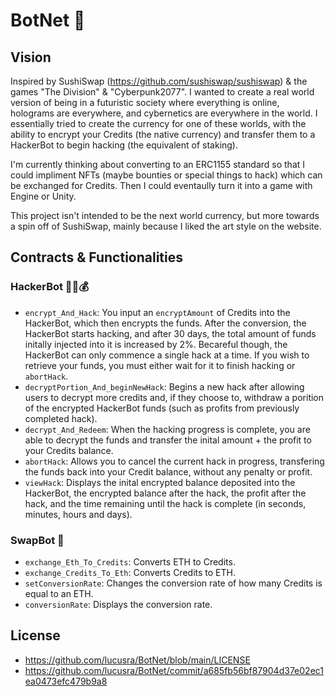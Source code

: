 # BotNet 🤖

## Vision
Inspired by SushiSwap (https://github.com/sushiswap/sushiswap) & the games "The Division" & "Cyberpunk2077". I wanted to create a real world version of being in a futuristic society where everything is online, holograms are everywhere, and cybernetics are everywhere in the world. I essentially tried to create the currency for one of these worlds, with the ability to encrypt your Credits (the native currency) and transfer them to a HackerBot to begin hacking (the equivalent of staking).

I'm currently thinking about converting to an ERC1155 standard so that I could impliment NFTs (maybe bounties or special things to hack) which can be exchanged for Credits. Then I could eventaully turn it into a game with Engine or Unity.

This project isn't intended to be the next world currency, but more towards a spin off of SushiSwap, mainly because I liked the art style on the website.

## Contracts & Functionalities
### HackerBot 👥💬💰
- `encrypt_And_Hack`: You input an `encryptAmount` of Credits into the HackerBot, which then encrypts the funds. After the conversion, the HackerBot starts hacking, and after 30 days, the total amount of funds initally injected into it is increased by 2%. Becareful though, the HackerBot can only commence a single hack at a time. If you wish to retrieve your funds, you must either wait for it to finish hacking or `abortHack`.
- `decryptPortion_And_beginNewHack`: Begins a new hack after allowing users to decrypt more credits and, if they choose to, withdraw a porition of the encrypted HackerBot funds (such as profits from previously completed hack).
- `decrypt_And_Redeem`: When the hacking progress is complete, you are able to decrypt the funds and transfer the inital amount + the profit to your Credits balance.
- `abortHack`: Allows you to cancel the current hack in progress, transfering the funds back into your Credit balance, without any penalty or profit.
- `viewHack`: Displays the inital encrypted balance deposited into the HackerBot, the encrypted balance after the hack, the profit after the hack, and the time remaining until the hack is complete (in seconds, minutes, hours and days).

### SwapBot 🏦
- `exchange_Eth_To_Credits`: Converts ETH to Credits.
- `exchange_Credits_To_Eth`: Converts Credits to ETH.
- `setConversionRate`: Changes the conversion rate of how many Credits is equal to an ETH.
- `conversionRate`: Displays the conversion rate.

## License
- https://github.com/lucusra/BotNet/blob/main/LICENSE
- https://github.com/lucusra/BotNet/commit/a685fb56bf87904d37e02ec1ea0473efc479b9a8
